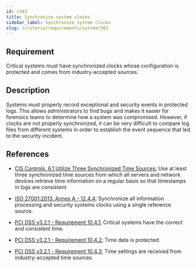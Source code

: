 ```yaml
---
id: r363
title: Synchronize system clocks
sidebar_label: Synchronize system clocks
slug: /criteria/requirements/system/363
---
```


## Requirement

Critical systems must have synchronized clocks
whose configuration is protected
and comes from industry-accepted sources.

## Description

Systems must properly record exceptional
and security events in protected logs.
This allows administrators to find bugs
and makes it easier for forensics teams
to determine how a system was compromised.
However,
if clocks are not properly synchronized,
it can be very difficult to compare log files
from different systems
in order to establish the event sequence
that led to the security incident.

## References

- [CIS Controls. 6.1 Utilize Three Synchronized Time Sources:](https://www.cisecurity.org/controls/)
Use at least three synchronized time sources
from which all servers and network devices
retrieve time information on a regular basis
so that timestamps in logs are consistent.

- [ISO 27001:2013. Annex A - 12.4.4:](https://www.iso.org/obp/ui/#iso:std:54534:en)
Synchronize all information processing
and security systems clocks
using a single reference source.

- [PCI DSS v3.2.1 - Requirement 10.4.1:](https://www.pcisecuritystandards.org/documents/PCI_DSS_v3-2-1.pdf)
Critical systems have the correct and consistent time.

- [PCI DSS v3.2.1 - Requirement 10.4.2:](https://www.pcisecuritystandards.org/documents/PCI_DSS_v3-2-1.pdf)
Time data is protected.

- [PCI DSS v3.2.1 - Requirement 10.4.3:](https://www.pcisecuritystandards.org/documents/PCI_DSS_v3-2-1.pdf)
Time settings are received
from industry-accepted time sources.
